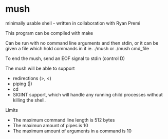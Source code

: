# mush
minimally usable shell - written in collaboration with Ryan Premi

This program can be compiled with make

Can be run with no command line arguments and then stdin,
or it can be given a file which hold commands in it
  ie. ./mush or ./mush cmd_file
 
To end the mush, send an EOF signal to stdin (control D)
  
The mush will be able to support
- redirections (>, <)
- piping (|)
- cd
- SIGINT support, which will handle any running child processes without killing the shell.

Limits
- The maximum command line length is 512 bytes
- The maximun amount of pipes is 10
- The maximum amount of arguments in a command is 10
